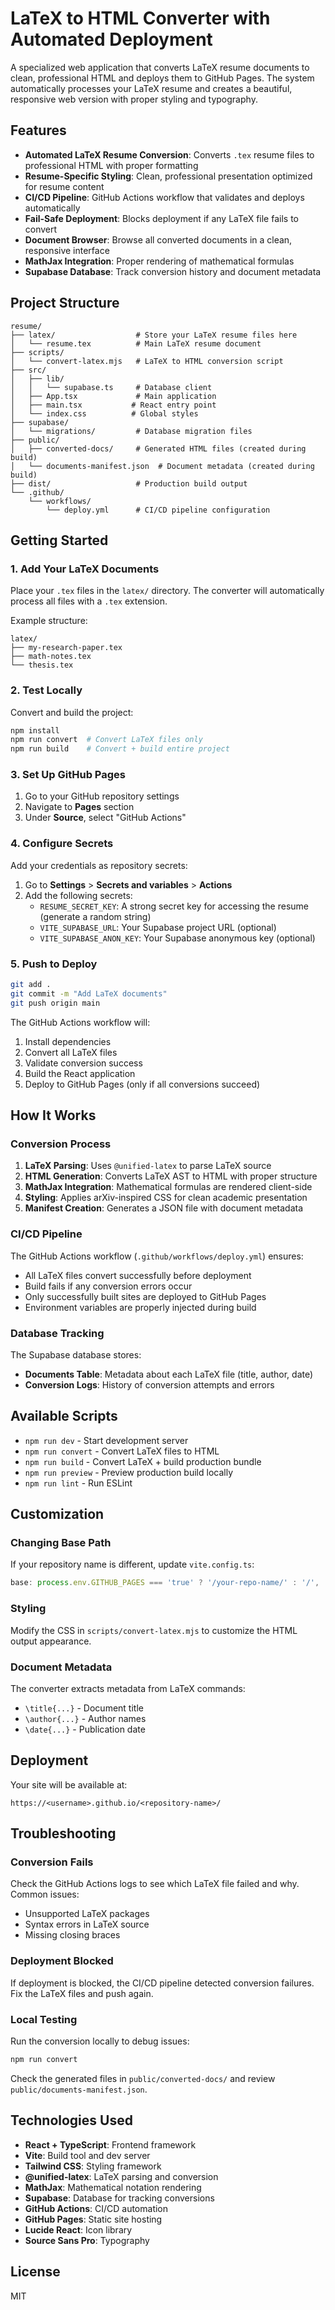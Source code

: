 # LaTeX to HTML Converter with Automated Deployment

A specialized web application that converts LaTeX resume documents to clean, professional HTML and deploys them to GitHub Pages. The system automatically processes your LaTeX resume and creates a beautiful, responsive web version with proper styling and typography.

## Features

- **Automated LaTeX Resume Conversion**: Converts `.tex` resume files to professional HTML with proper formatting
- **Resume-Specific Styling**: Clean, professional presentation optimized for resume content
- **CI/CD Pipeline**: GitHub Actions workflow that validates and deploys automatically
- **Fail-Safe Deployment**: Blocks deployment if any LaTeX file fails to convert
- **Document Browser**: Browse all converted documents in a clean, responsive interface
- **MathJax Integration**: Proper rendering of mathematical formulas
- **Supabase Database**: Track conversion history and document metadata

## Project Structure

```
resume/
├── latex/                  # Store your LaTeX resume files here
│   └── resume.tex          # Main LaTeX resume document
├── scripts/
│   └── convert-latex.mjs   # LaTeX to HTML conversion script
├── src/
│   ├── lib/
│   │   └── supabase.ts     # Database client
│   ├── App.tsx             # Main application
│   ├── main.tsx           # React entry point
│   └── index.css          # Global styles
├── supabase/
│   └── migrations/         # Database migration files
├── public/
│   ├── converted-docs/     # Generated HTML files (created during build)
│   └── documents-manifest.json  # Document metadata (created during build)
├── dist/                   # Production build output
└── .github/
    └── workflows/
        └── deploy.yml      # CI/CD pipeline configuration
```

## Getting Started

### 1. Add Your LaTeX Documents

Place your `.tex` files in the `latex/` directory. The converter will automatically process all files with a `.tex` extension.

Example structure:
```
latex/
├── my-research-paper.tex
├── math-notes.tex
└── thesis.tex
```

### 2. Test Locally

Convert and build the project:

```bash
npm install
npm run convert  # Convert LaTeX files only
npm run build    # Convert + build entire project
```

### 3. Set Up GitHub Pages

1. Go to your GitHub repository settings
2. Navigate to **Pages** section
3. Under **Source**, select "GitHub Actions"

### 4. Configure Secrets

Add your credentials as repository secrets:

1. Go to **Settings** > **Secrets and variables** > **Actions**
2. Add the following secrets:
   - `RESUME_SECRET_KEY`: A strong secret key for accessing the resume (generate a random string)
   - `VITE_SUPABASE_URL`: Your Supabase project URL (optional)
   - `VITE_SUPABASE_ANON_KEY`: Your Supabase anonymous key (optional)

### 5. Push to Deploy

```bash
git add .
git commit -m "Add LaTeX documents"
git push origin main
```

The GitHub Actions workflow will:
1. Install dependencies
2. Convert all LaTeX files
3. Validate conversion success
4. Build the React application
5. Deploy to GitHub Pages (only if all conversions succeed)

## How It Works

### Conversion Process

1. **LaTeX Parsing**: Uses `@unified-latex` to parse LaTeX source
2. **HTML Generation**: Converts LaTeX AST to HTML with proper structure
3. **MathJax Integration**: Mathematical formulas are rendered client-side
4. **Styling**: Applies arXiv-inspired CSS for clean academic presentation
5. **Manifest Creation**: Generates a JSON file with document metadata

### CI/CD Pipeline

The GitHub Actions workflow (`.github/workflows/deploy.yml`) ensures:

- All LaTeX files convert successfully before deployment
- Build fails if any conversion errors occur
- Only successfully built sites are deployed to GitHub Pages
- Environment variables are properly injected during build

### Database Tracking

The Supabase database stores:

- **Documents Table**: Metadata about each LaTeX file (title, author, date)
- **Conversion Logs**: History of conversion attempts and errors

## Available Scripts

- `npm run dev` - Start development server
- `npm run convert` - Convert LaTeX files to HTML
- `npm run build` - Convert LaTeX + build production bundle
- `npm run preview` - Preview production build locally
- `npm run lint` - Run ESLint

## Customization

### Changing Base Path

If your repository name is different, update `vite.config.ts`:

```typescript
base: process.env.GITHUB_PAGES === 'true' ? '/your-repo-name/' : '/',
```

### Styling

Modify the CSS in `scripts/convert-latex.mjs` to customize the HTML output appearance.

### Document Metadata

The converter extracts metadata from LaTeX commands:
- `\title{...}` - Document title
- `\author{...}` - Author names
- `\date{...}` - Publication date

## Deployment

Your site will be available at:
```
https://<username>.github.io/<repository-name>/
```

## Troubleshooting

### Conversion Fails

Check the GitHub Actions logs to see which LaTeX file failed and why. Common issues:
- Unsupported LaTeX packages
- Syntax errors in LaTeX source
- Missing closing braces

### Deployment Blocked

If deployment is blocked, the CI/CD pipeline detected conversion failures. Fix the LaTeX files and push again.

### Local Testing

Run the conversion locally to debug issues:
```bash
npm run convert
```

Check the generated files in `public/converted-docs/` and review `public/documents-manifest.json`.

## Technologies Used

- **React + TypeScript**: Frontend framework
- **Vite**: Build tool and dev server
- **Tailwind CSS**: Styling framework
- **@unified-latex**: LaTeX parsing and conversion
- **MathJax**: Mathematical notation rendering
- **Supabase**: Database for tracking conversions
- **GitHub Actions**: CI/CD automation
- **GitHub Pages**: Static site hosting
- **Lucide React**: Icon library
- **Source Sans Pro**: Typography

## License

MIT
